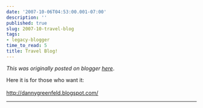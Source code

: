 ```yaml
---
date: '2007-10-06T04:53:00.001-07:00'
description: ''
published: true
slug: 2007-10-travel-blog
tags:
- legacy-blogger
time_to_read: 5
title: Travel Blog!
---
```


*This was originally posted on blogger [here](https://pydanny.blogspot.com/2007/10/travel-blog.html)*.

Here it is for those who want it:<br /><br /><a href="http://dannygreenfeld.blogspot.com/">http://dannygreenfeld.blogspot.com/</a>

---

